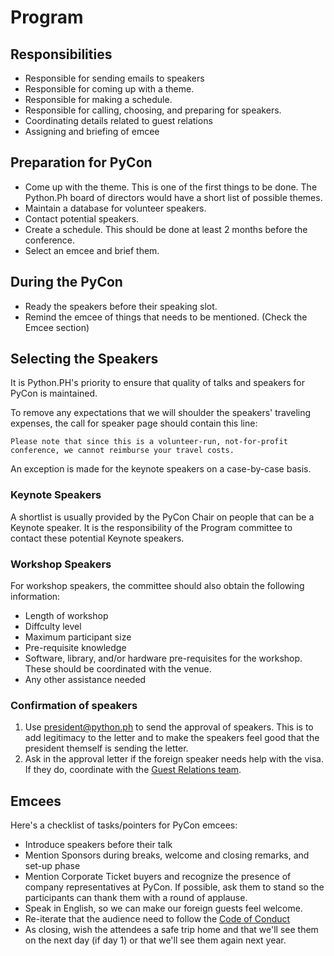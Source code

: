 # Program
## Responsibilities

- Responsible for sending emails to speakers
- Responsible for coming up with a theme.
- Responsible for making a schedule.
- Responsible for calling, choosing, and preparing for speakers.
- Coordinating details related to guest relations
- Assigning and briefing of emcee

## Preparation for PyCon
- Come up with the theme. This is one of the first things to be done. The Python.Ph board of directors would have a short list of possible themes.
- Maintain a database for volunteer speakers.
- Contact potential speakers.
- Create a schedule. This should be done at least 2 months before the conference.
- Select an emcee and brief them.

## During the PyCon
- Ready the speakers before their speaking slot.
- Remind the emcee of things that needs to be mentioned. (Check the Emcee section)


## Selecting the Speakers

It is Python.PH's priority to ensure that quality of talks and speakers for PyCon is maintained.

To remove any expectations that we will shoulder the speakers' traveling expenses, the call for speaker page should contain this line:

```Please note that since this is a volunteer-run, not-for-profit conference, we cannot reimburse your travel costs.```

An exception is made for the keynote speakers on a case-by-case basis.

### Keynote Speakers

A shortlist is usually provided by the PyCon Chair on people that can be a Keynote speaker. It is the responsibility of the Program committee to contact these potential Keynote speakers.

### Workshop Speakers

For workshop speakers, the committee should also obtain the following information:
- Length of workshop
- Diffculty level
- Maximum participant size
- Pre-requisite knowledge
- Software, library, and/or hardware pre-requisites for the workshop. These should be coordinated with the venue.
- Any other assistance needed

### Confirmation of speakers

1. Use president@python.ph to send the approval of speakers. This is to add legitimacy to the letter and to make the speakers feel good that the president themself is sending the letter.
2. Ask in the approval letter if the foreign speaker needs help with the visa. If they do, coordinate with the [Guest Relations team](guest-relations.md).

## Emcees

Here's a checklist of tasks/pointers for PyCon emcees:

- Introduce speakers before their talk
- Mention Sponsors during breaks, welcome and closing remarks, and set-up phase
- Mention Corporate Ticket buyers and recognize the presence of company representatives at PyCon. If possible, ask them to stand so the participants can thank them with a round of applause.
- Speak in English, so we can make our foreign guests feel welcome.
- Re-iterate that the audience need to follow the [Code of Conduct](http://ph.pycon.org/coc.html)
- As closing, wish the attendees a safe trip home and that we'll see them on the next day (if day 1) or that we'll see them again next year.
